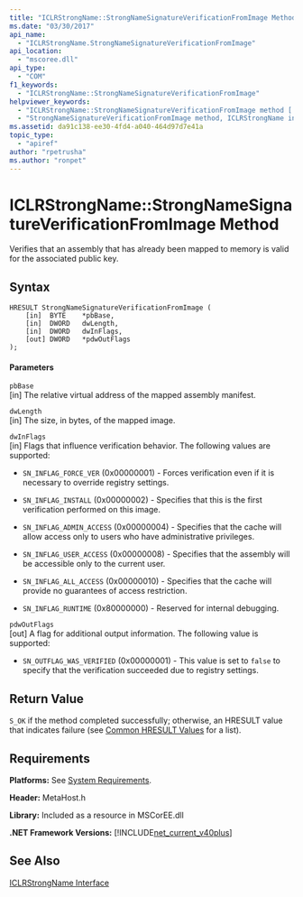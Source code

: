 ```yaml
---
title: "ICLRStrongName::StrongNameSignatureVerificationFromImage Method"
ms.date: "03/30/2017"
api_name: 
  - "ICLRStrongName.StrongNameSignatureVerificationFromImage"
api_location: 
  - "mscoree.dll"
api_type: 
  - "COM"
f1_keywords: 
  - "ICLRStrongName::StrongNameSignatureVerificationFromImage"
helpviewer_keywords: 
  - "ICLRStrongName::StrongNameSignatureVerificationFromImage method [.NET Framework hosting]"
  - "StrongNameSignatureVerificationFromImage method, ICLRStrongName interface [.NET Framework hosting]"
ms.assetid: da91c138-ee30-4fd4-a040-464d97d7e41a
topic_type: 
  - "apiref"
author: "rpetrusha"
ms.author: "ronpet"
---
```

# ICLRStrongName::StrongNameSignatureVerificationFromImage Method
Verifies that an assembly that has already been mapped to memory is valid for the associated public key.  
  
## Syntax  
  
```  
HRESULT StrongNameSignatureVerificationFromImage (  
    [in]  BYTE    *pbBase,  
    [in]  DWORD   dwLength,  
    [in]  DWORD   dwInFlags,  
    [out] DWORD   *pdwOutFlags  
);  
```  
  
#### Parameters  
 `pbBase`  
 [in] The relative virtual address of the mapped assembly manifest.  
  
 `dwLength`  
 [in] The size, in bytes, of the mapped image.  
  
 `dwInFlags`  
 [in] Flags that influence verification behavior. The following values are supported:  
  
- `SN_INFLAG_FORCE_VER` (0x00000001) - Forces verification even if it is necessary to override registry settings.  
  
- `SN_INFLAG_INSTALL` (0x00000002) - Specifies that this is the first verification performed on this image.  
  
- `SN_INFLAG_ADMIN_ACCESS` (0x00000004) - Specifies that the cache will allow access only to users who have administrative privileges.  
  
- `SN_INFLAG_USER_ACCESS` (0x00000008) - Specifies that the assembly will be accessible only to the current user.  
  
- `SN_INFLAG_ALL_ACCESS` (0x00000010) - Specifies that the cache will provide no guarantees of access restriction.  
  
- `SN_INFLAG_RUNTIME` (0x80000000) - Reserved for internal debugging.  
  
 `pdwOutFlags`  
 [out] A flag for additional output information. The following value is supported:  
  
- `SN_OUTFLAG_WAS_VERIFIED` (0x00000001) - This value is set to `false` to specify that the verification succeeded due to registry settings.  
  
## Return Value  
 `S_OK` if the method completed successfully; otherwise, an HRESULT value that indicates failure (see [Common HRESULT Values](http://go.microsoft.com/fwlink/?LinkId=213878) for a list).  
  
## Requirements  
 **Platforms:** See [System Requirements](../../../../docs/framework/get-started/system-requirements.md).  
  
 **Header:** MetaHost.h  
  
 **Library:** Included as a resource in MSCorEE.dll  
  
 **.NET Framework Versions:** [!INCLUDE[net_current_v40plus](../../../../includes/net-current-v40plus-md.md)]  
  
## See Also  
 [ICLRStrongName Interface](../../../../docs/framework/unmanaged-api/hosting/iclrstrongname-interface.md)
